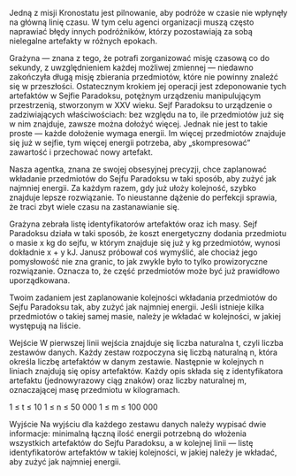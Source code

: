 Jedną z misji Kronostatu jest pilnowanie, aby podróże w czasie nie wpłynęły na główną linię czasu. W tym celu agenci organizacji muszą często naprawiać błędy innych podróżników, którzy pozostawiają za sobą nielegalne artefakty w różnych epokach.

Grażyna — znana z tego, że potrafi zorganizować misję czasową co do sekundy, z uwzględnieniem każdej możliwej zmiennej — niedawno zakończyła długą misję zbierania przedmiotów, które nie powinny znaleźć się w przeszłości. Ostatecznym krokiem jej operacji jest zdeponowanie tych artefaktów w Sejfie Paradoksu, potężnym urządzeniu manipulującym przestrzenią, stworzonym w XXV wieku. Sejf Paradoksu to urządzenie o zadziwiających właściwościach: bez względu na to, ile przedmiotów już się w nim znajduje, zawsze można dołożyć więcej. Jednak nie jest to takie proste — każde dołożenie wymaga energii. Im więcej przedmiotów znajduje się już w sejfie, tym więcej energii potrzeba, aby „skompresować” zawartość i przechować nowy artefakt.

Nasza agentka, znana ze swojej obsesyjnej precyzji, chce zaplanować wkładanie przedmiotów do Sejfu Paradoksu w taki sposób, aby zużyć jak najmniej energii. Za każdym razem, gdy już ułoży kolejność, szybko znajduje lepsze rozwiązanie. To nieustanne dążenie do perfekcji sprawia, że traci zbyt wiele czasu na zastanawianie się.

Grażyna zebrała listę identyfikatorów artefaktów oraz ich masy. Sejf Paradoksu działa w taki sposób, że koszt energetyczny dodania przedmiotu o masie x kg do sejfu, w którym znajduje się już y kg przedmiotów, wynosi dokładnie x + y kJ. Janusz próbował coś wymyślić, ale chociaż jego pomysłowość nie zna granic, to jak zwykle było to tylko prowizoryczne rozwiązanie. Oznacza to, że część przedmiotów może być już prawidłowo uporządkowana.

Twoim zadaniem jest zaplanowanie kolejności wkładania przedmiotów do Sejfu Paradoksu tak, aby zużyć jak najmniej energii. Jeśli istnieje kilka przedmiotów o takiej samej masie, należy je wkładać w kolejności, w jakiej występują na liście.

Wejście
W pierwszej linii wejścia znajduje się liczba naturalna t, czyli liczba zestawów danych. Każdy zestaw rozpoczyna się liczbą naturalną n, która określa liczbę artefaktów w danym zestawie. Następnie w kolejnych n liniach znajdują się opisy artefaktów. Każdy opis składa się z identyfikatora artefaktu (jednowyrazowy ciąg znaków) oraz liczby naturalnej m, oznaczającej masę przedmiotu w kilogramach.

1 ≤ t ≤ 10
1 ≤ n ≤ 50 000
1 ≤ m ≤ 100 000

Wyjście
Na wyjściu dla każdego zestawu danych należy wypisać dwie informacje: minimalną łączną ilość energii potrzebną do włożenia wszystkich artefaktów do Sejfu Paradoksu, a w kolejnej linii — listę identyfikatorów artefaktów w takiej kolejności, w jakiej należy je wkładać, aby zużyć jak najmniej energii.
